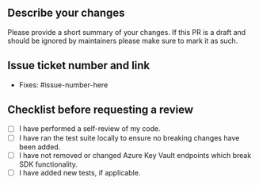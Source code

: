 ## Describe your changes

Please provide a short summary of your changes. If this PR is a draft and should be ignored by maintainers please make sure to mark it as such.

## Issue ticket number and link

* Fixes: #issue-number-here

## Checklist before requesting a review
- [ ] I have performed a self-review of my code.
- [ ] I have ran the test suite locally to ensure no breaking changes have been added.
- [ ] I have not removed or changed Azure Key Vault endpoints which break SDK functionality.
- [ ] I have added new tests, if applicable.